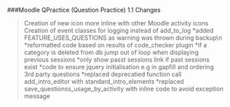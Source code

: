 ###Moodle QPractice (Question Practice) 1.1 Changes

>Creation of new icon more inline with other Moodle activity icons
>Creation of event classes for logging instead of add_to_log
*added FEATURE_USES_QUESTIONS as warning was thrown during backup\n
*reformatted code based on results of code_checker plugin
*if a category is deleted from db jump out of loop when displaying previous sessions
*only show passt sessions link if past sessions exist
*code to ensure jquery initialisation e.g in gapfill and ordering 3rd party questions
*replaced deprecatied function call add_intro_editor with standard_intro_elements
*replaced save_questionss_usage_by_activity with inline code to avoid exception message



